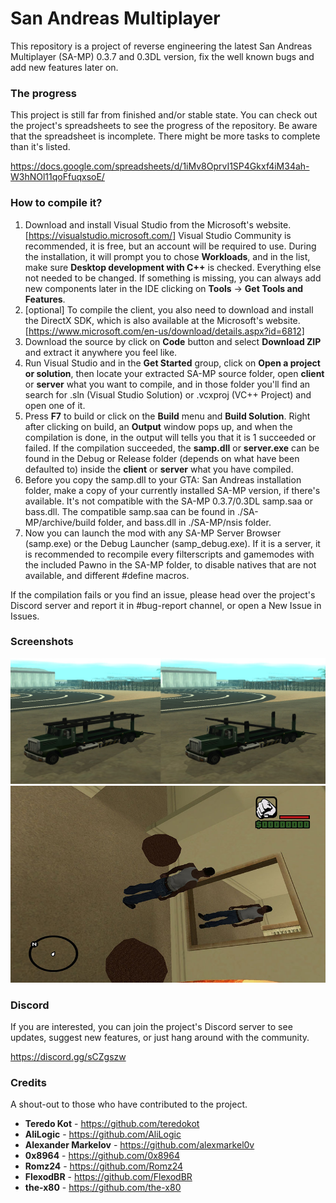# San Andreas Multiplayer

This repository is a project of reverse engineering the latest San Andreas Multiplayer (SA-MP) 0.3.7 and 0.3DL version, fix the well known bugs and add new features later on. 

### The progress

This project is still far from finished and/or stable state. You can check out the project's spreadsheets to see the progress of the repository. Be aware that the spreadsheet is incomplete. There might be more tasks to complete than it's listed.

https://docs.google.com/spreadsheets/d/1iMv8OprvI1SP4Gkxf4iM34ah-W3hNOl11qoFfuqxsoE/

### How to compile it?

1. Download and install Visual Studio from the Microsoft's website. [https://visualstudio.microsoft.com/] Visual Studio Community is recommended, it is free, but an account will be required to use. During the installation, it will prompt you to chose **Workloads**, and in the list, make sure **Desktop development with C++** is checked. Everything else not needed to be changed. If something is missing, you can always add new components later in the IDE clicking on **Tools** -> **Get Tools and Features**.
2. [optional] To compile the client, you also need to download and install the DirectX SDK, which is also available at the Microsoft's website. [https://www.microsoft.com/en-us/download/details.aspx?id=6812]
3. Download the source by click on **Code** button and select **Download ZIP** and extract it anywhere you feel like.
4. Run Visual Studio and in the **Get Started** group, click on **Open a project or solution**, then locate your extracted SA-MP source folder, open **client** or **server** what you want to compile, and in those folder you'll find an search for .sln (Visual Studio Solution) or .vcxproj (VC++ Project) and open one of it.
5. Press **F7** to build or click on the **Build** menu and **Build Solution**. Right after clicking on build, an **Output** window pops up, and when the compilation is done, in the output will tells you that it is 1 succeeded or failed. If the compilation succeeded, the **samp.dll** or **server.exe** can be found in the Debug or Release folder (depends on what have been defaulted to) inside the **client** or **server** what you have compiled.
6. Before you copy the samp.dll to your GTA: San Andreas installation folder, make a copy of your currently installed SA-MP version, if there's available. It's not compatible with the SA-MP 0.3.7/0.3DL samp.saa or bass.dll. The compatible samp.saa can be found in ./SA-MP/archive/build folder, and bass.dll in ./SA-MP/nsis folder.
7. Now you can launch the mod with any SA-MP Server Browser (samp.exe) or the Debug Launcher (samp_debug.exe). If it is a server, it is recommended to recompile every filterscripts and gamemodes with the included Pawno in the SA-MP folder, to disable natives that are not available, and different #define macros.

If the compilation fails or you find an issue, please head over the project's Discord server and report it in #bug-report channel, or open a New Issue in Issues.

### Screenshots
![Screenshot 1](https://github.com/dashr9230/SAMPC/blob/master/images/sa-mp-002.jpg "SetVehicleFeature test")
![Screenshot 2](https://github.com/dashr9230/SAMPC/blob/master/images/sa-mp-000.jpg "SetPlayerCameraPos rotation test")

### Discord

If you are interested, you can join the project's Discord server to see updates, suggest new features, or just hang around with the community.

https://discord.gg/sCZgszw

### Credits

A shout-out to those who have contributed to the project.

- **Teredo Kot** - https://github.com/teredokot
- **AliLogic** - https://github.com/AliLogic
- **Alexander Markelov** - https://github.com/alexmarkel0v
- **0x8964** - https://github.com/0x8964
- **Romz24** - https://github.com/Romz24
- **FlexodBR** - https://github.com/FlexodBR
- **the-x80** - https://github.com/the-x80